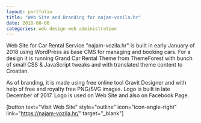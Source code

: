 ```yaml
---
layout: portfolio
title: "Web Site and Branding for najam-vozila.hr"
date: 2018-08-06
categories: web design web administration
---
```

Web Site for Car Rental Service "najam-vozila.hr" is built in early January of 2018 using WordPress as base CMS for managing and booking cars. For a design it is running Grand Car Rental Theme from ThemeForest with bunch of small CSS & JavaScript tweaks and with translated theme content to Croatian.

As of branding, it is made using free online tool Gravit Designer and with help of free and royalty free PNG/SVG images. Logo is built in late December of 2017. Logo is used on Web Site and also on Facebook Page.

[button text="Visit Web Site" style="outline" icon="icon-angle-right" link="https://najam-vozila.hr/" target="_blank"]